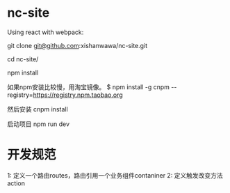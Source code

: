 # nc-site

Using react with webpack:

git clone git@github.com:xishanwawa/nc-site.git

cd nc-site/

npm install

如果npm安装比较慢，用淘宝镜像。
$ npm install -g cnpm --registry=https://registry.npm.taobao.org

然后安装
cnpm install

启动项目
npm run dev

# 开发规范

1: 定义一个路由routes，路由引用一个业务组件contaniner
2: 定义触发改变方法action


